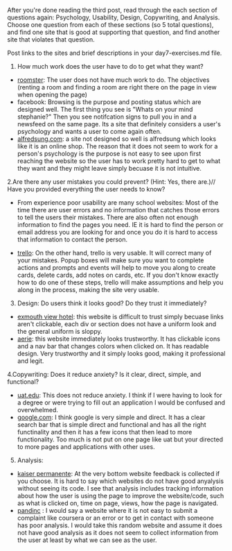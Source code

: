After you're done reading the third post, read through the each section of questions again: Psychology, Usability, Design, Copywriting, and Analysis. Choose one question from each of these sections (so 5 total questions), and find one site that is good at supporting that question, and find another site that violates that question.

Post links to the sites and brief descriptions in your day7-exercises.md file.


1. How much work does the user have to do to get what they want?
  - [roomster](https://roomster.com): The user does not have much work to do. The objectives (renting a room and finding a room are right there on the page in view when opening the page)
  - facebook: Browsing is the purpose and posting status which are designed well. The first thing you see is "Whats on your mind stephanie?" Then you see notifcation signs to pull you in and a newsfeed on the same page. Its a site that definitely considers a user's psychology and wants a user to come again often.
  - [alfredsung.com](https://alfredsung.com): a site not designed so well is alfredsung which looks like it is an online shop. The reason that it does not seem to work for a person's psychology is the purpose is not easy to see upon first reaching the website so the user has to work pretty hard to get to what they want and they might leave simply becuase it is not intuitive.

2.Are there any user mistakes you could prevent? (Hint: Yes, there are.)// Have you provided everything the user needs to know?

 - From experience poor usability are many school websites: Most of the time there are user errors and no information that catches those errors to tell the users their mistakes. There are also often not enough information to find the pages you need. IE it is hard to find the person or email address you are looking for and once you do it is hard to access that information to contact the person.

 - [trello](https://trello.com): On the other hand, trello is very usable. It will correct many of your mistakes. Popup boxes will make sure you want to complete actions and prompts and events will help to move you along to create cards, delete cards, add notes on cards, etc. If you don't know exactly how to do one of these steps, trello will make assumptions and help you along in the process, making the site very usable.

3. Design: Do users think it looks good? Do they trust it immediately?

- [exmouth view hotel](http://exmouthview.weebly.com/): this website is difficult to trust simply becuase links aren't clickable, each div or section does not have a uniform look and the general uniform is sloppy.
- [aerie](https://www.ae.com/): this website immediately looks trustworthy. It has clickable icons and a nav bar that changes colors when clicked on. It has readable design. Very trustworthy and it simply looks good, making it professional and legit.

4.Copywriting: Does it reduce anxiety?
 Is it clear, direct, simple, and functional?
- [uat.edu](https://www.uat.edu/): This does not reduce anxiety. I think if I were having to look for a degree or were trying to fill out an application I would be confused and overwhelmed.
- [google.com](https://google.com): I think google is very simple and direct. It has a clear search bar that is simple direct and functional and has all the right functinality and then it has a few icons that then lead to more functionality. Too much is not put on one page like uat but your directed to more pages and applications with other uses.

5. Analysis:
- [kaiser permanente](https://healthy.kaiserpermanente.org/colorado/front-door): At the very bottom website feedback is collected if you choose.
It is hard to say which websites do not have good anyalysis without seeing its code. I see that analysis includes tracking information about how the user is using the page to improve the website/code, such as what is clicked on, time on page, views, how the page is navigated.
- [pandinc](http://www.pandminc.com/) : I would say a website where it is not easy to submit a complaint like coursera or an error or to get in contact with someone has poor analysis. I would take this random website and assume it does not have good analysis as it does not seem to collect information from the user at least by what we can see as the user.
